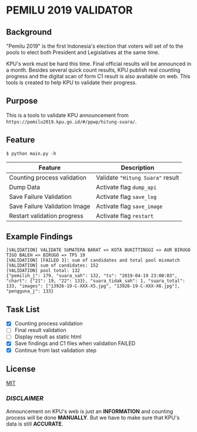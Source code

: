# PEMILU 2019 VALIDATOR

## Background

"Pemilu 2019" is the first Indonesia's election that voters will set of to the pools to elect both President and Legislatives at the same time.

KPU's work must be hard this time. Final official results will be announced in a month. Besides several quick count results, KPU publish real counting progress and the digital scan of form C1 result is also available on web. This tools is created to help KPU to validate their progress.

## Purpose

This is a tools to validate KPU announcement from `https://pemilu2019.kpu.go.id/#/ppwp/hitung-suara/`.

## Feature

`$ python main.py -h`

Feature | Description
--- | ---
Counting process validation | Validate `"Hitung Suara"` result
Dump Data | Activate flag `dump_api`
Save Failure Validation | Activate flag `save_log`
Save Failure Validation Image | Activate flag `save_image`
Restart validation progress | Activate flag `restart`

## Example Findings

```text
[VALIDATION] VALIDATE SUMATERA BARAT => KOTA BUKITTINGGI => AUR BIRUGO TIGO BALEH => BIRUGO => TPS 19
[VALIDATION] [FAILED 3]: sum of candidates and total pool mismatch
[VALIDATION] sum of candidates: 152
[VALIDATION] pool total: 132
{"pemilih_j": 179, "suara_sah": 132, "ts": "2019-04-19 23:00:03", "chart": {"21": 19, "22": 133}, "suara_tidak_sah": 1, "suara_total": 133, "images": ["13926-19-C-XXX-X5.jpg", "13926-19-C-XXX-X6.jpg"], "pengguna_j": 133}
```

## Task List

- [x] Counting process validation
- [ ] Final result validation
- [ ] Display result as static html
- [x] Save findings and C1 files when validation FAILED
- [x] Continue from last validation step

## License

[MIT](https://raw.githubusercontent.com/ginanjarfm/pemilu2019-validator/master/LICENSE)

### ***DISCLAIMER***

Announcement on KPU's web is just an **INFORMATION** and counting process will be done **MANUALLY**. But we have to make sure that KPU's data is still **ACCURATE**.